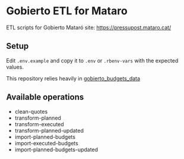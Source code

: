 # Gobierto ETL for Mataro

ETL scripts for Gobierto Mataró site: https://pressupost.mataro.cat/

## Setup

Edit `.env.example` and copy it to `.env` or `.rbenv-vars` with the expected values.

This repository relies heavily in [gobierto_budgets_data](https://github.com/PopulateTools/gobierto_budgets_data)

## Available operations

- clean-quotes
- transform-planned
- transform-executed
- transform-planned-updated
- import-planned-budgets
- import-executed-budgets
- import-planned-budgets-updated

